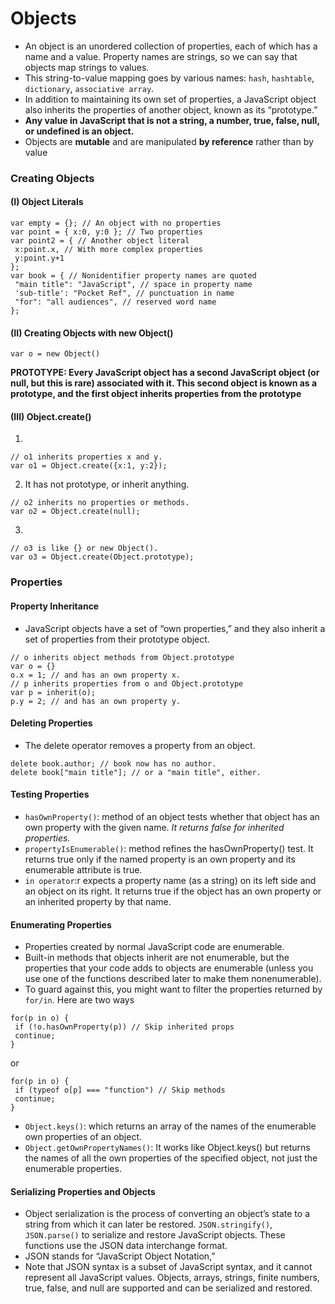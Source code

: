 # Objects
- An object is an unordered collection of properties, each of which has a name and a value. Property names are strings, so we can say that objects map strings to values.
- This string-to-value mapping goes by various names: `hash`, `hashtable`, `dictionary`, `associative array`.
- In addition to maintaining its own set of properties, a JavaScript object also inherits the properties of another object, known as its “prototype.” 
- **Any value in JavaScript that is not a string, a number, true, false, null, or undefined is an object.**
- Objects are **mutable** and are manipulated **by reference** rather than by value

### Creating Objects
#### (I) Object Literals
```
var empty = {}; // An object with no properties
var point = { x:0, y:0 }; // Two properties
var point2 = { // Another object literal
 x:point.x, // With more complex properties
 y:point.y+1
};
var book = { // Nonidentifier property names are quoted
 "main title": "JavaScript", // space in property name
 'sub-title': "Pocket Ref", // punctuation in name
 "for": "all audiences", // reserved word name
};
```
#### (II) Creating Objects with new Object()
```
var o = new Object()
```

**PROTOTYPE: Every JavaScript object has a second JavaScript object (or null, but this is rare) associated with it. This second object is known as a prototype, and the first object inherits properties from the prototype**

#### (III) Object.create()
1.
```
// o1 inherits properties x and y.
var o1 = Object.create({x:1, y:2});
```
2. It has not prototype, or inherit anything.
```
// o2 inherits no properties or methods.
var o2 = Object.create(null);
```
3.
```
// o3 is like {} or new Object().
var o3 = Object.create(Object.prototype);
```

### Properties
#### Property Inheritance
- JavaScript objects have a set of “own properties,” and they also inherit a set of properties from their prototype object.
```
// o inherits object methods from Object.prototype
var o = {}
o.x = 1; // and has an own property x.
// p inherits properties from o and Object.prototype
var p = inherit(o);
p.y = 2; // and has an own property y.
```

#### Deleting Properties
- The delete operator removes a property from an object.
```
delete book.author; // book now has no author.
delete book["main title"]; // or a "main title", either.
```

#### Testing Properties
- `hasOwnProperty()`: method of an object tests whether that object has an own property with the given name. _It returns false for inherited properties._
- `propertyIsEnumerable()`: method refines the hasOwnProperty() test. It returns true only if the named property is an own
property and its enumerable attribute is true.
- `in operator`:r expects a property name (as a string) on its left side and an object on its right. It returns true if the object has
an own property or an inherited property by that name.
#### Enumerating Properties
- Properties created by normal JavaScript code are enumerable.
- Built-in methods that objects inherit are not enumerable, but the properties that your code adds to objects are enumerable (unless you use one of the functions described later to make them nonenumerable).
-  To guard against this, you might want to filter the properties returned by `for/in`. Here are two ways 
```
for(p in o) {
 if (!o.hasOwnProperty(p)) // Skip inherited props
 continue;
}
```

or 
```
for(p in o) {
 if (typeof o[p] === "function") // Skip methods
 continue;
}
```
- `Object.keys()`:  which returns an array of the names of the enumerable own properties of an object.
- `Object.getOwnPropertyNames()`:  It works like Object.keys() but returns the names of all the own properties of the specified object, not just the enumerable properties.

#### Serializing Properties and Objects
- Object serialization is the process of converting an object’s state to a string from which it can later be restored. `JSON.stringify()`, `JSON.parse()` to serialize and restore JavaScript objects. These functions use the JSON data interchange format.
- JSON stands for “JavaScript Object Notation,”
- Note that JSON syntax is a subset of JavaScript syntax, and it cannot represent all JavaScript values. Objects, arrays, strings,
finite numbers, true, false, and null are supported and can be serialized and restored.
